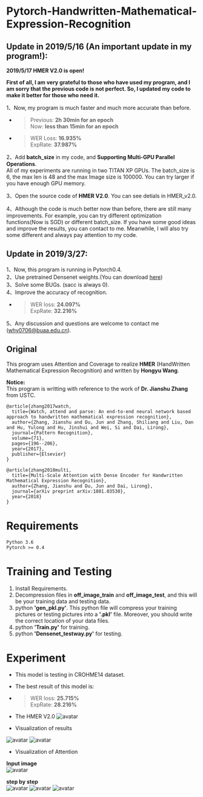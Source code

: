 # Pytorch-Handwritten-Mathematical-Expression-Recognition

## Update in 2019/5/16 (An important update in my program!):
**2019/5/17 HMER V2.0 is open!**  

**First of all, I am very grateful to those who have used my program, and I am sorry that the previous code is not perfect. So, I updated my code to make it better for those who need it.**  
  
1、Now, my program is much faster and much more accurate than before. 
+ > Previous: **2h 30min for an epoch**  
Now: **less than 15min for an epoch**
+ > WER Loss: **16.935%**  
ExpRate: **37.987%**  

2、Add **batch_size** in my code, and **Supporting Multi-GPU Parallel Operations**.  
All of my experiments are running in two TITAN XP GPUs. The batch_size is 6, the max len is 48 and the max Image size is 100000. You can try larger if you have enough GPU memory.  

3、Open the source code of **HMER V2.0**. You can see detials in HMER_v2.0.  

4、Although the code is much better now than before, there are still many improvements. For example, you can try different optimization functions(Now is SGD) or different batch_size. If you have some good ideas and improve the results, you can contact to me. Meanwhile, I will also try some different and always pay attention to my code.  

## Update in 2019/3/27:  

1、Now, this program is running in Pytorch0.4.   
2、Use pretrained Densenet weights.(You can download [here](https://download.pytorch.org/models/densenet121-a639ec97.pth))  
3、Solve some BUGs. (sacc is always 0).  
4、Improve the accuracy of recognition. 
+ > WER loss: **24.097%**  
 ExpRate: **32.216%**  
  
5、Any discussion and questions are welcome to contact me (why0706@buaa.edu.cn).
  
## Original
This program uses Attention and Coverage to realize **HMER** (HandWritten Mathematical Expression Recognition) and written by **Hongyu Wang**.

**Notice:**  
This program is writting with reference to the work of **Dr. Jianshu Zhang** from USTC. 

	@article{zhang2017watch,
	  title={Watch, attend and parse: An end-to-end neural network based approach to handwritten mathematical expression recognition},
	  author={Zhang, Jianshu and Du, Jun and Zhang, Shiliang and Liu, Dan and Hu, Yulong and Hu, Jinshui and Wei, Si and Dai, Lirong},
	  journal={Pattern Recognition},
	  volume={71},
	  pages={196--206},
	  year={2017},
	  publisher={Elsevier}
	}
	
	@article{zhang2018multi,
	  title={Multi-Scale Attention with Dense Encoder for Handwritten Mathematical Expression Recognition},
	  author={Zhang, Jianshu and Du, Jun and Dai, Lirong},
	  journal={arXiv preprint arXiv:1801.03530},
	  year={2018}
	}

# Requirements

	Python 3.6
	Pytorch >= 0.4 

# Training and Testing
1. Install Requirements.
2. Decompression files in **off\_image\_train** and **off\_image\_test**, and this will be your training data and testing data. 
3. python **'gen_pkl.py'**. This python file will compress your training pictures or testing pictures into a **'.pkl'** file. Moreover, you should write the correct location of your data files. 
4. python **'Train.py'** for training.
5. python **'Densenet_testway.py'** for testing.

# Experiment
+ This model is testing in CROHME14 dataset.

+ The best result of this model is: 

+ > WER loss: **25.715%**  
 ExpRate: **28.216%**  

+ The HMER V2.0
![avatar](http://m.qpic.cn/psb?/V13MmUWH1KBoey/j8PBopZLNdZnNvCyyZRSPK.RWzFieO420uMgrUjEHtI!/b/dFIBAAAAAAAA&bo=iQNCAokDQgICOR0!&rf=viewer_4)
+ Visualization of results  

![avatar](http://r.photo.store.qq.com/psb?/V13MmUWH1KBoey/DpjTkIdquQo7zYbletKcv*EEPXZWipzxQuSiU53cw24!/r/dEcBAAAAAAAA)
![avatar](http://r.photo.store.qq.com/psb?/V13MmUWH1KBoey/Se*yEixUuODmf.g9J9ViJm85cWk7QwM6jEVij87cUxc!/r/dL4AAAAAAAAA)

+ Visualization of Attention

**Input image**  
![avatar](http://r.photo.store.qq.com/psb?/V13MmUWH1KBoey/1gc6vVDYrdNOwnYHhft3kMm0UjBQV8*sVxzaoOUixqY!/r/dL8AAAAAAAAA) 

**step by step**  
![avatar](http://m.qpic.cn/psb?/V13MmUWH1KBoey/Fv78zebr.kLV.TcsPurlB.LIhDE1t2GnDHcFm3vmYus!/b/dL8AAAAAAAAA&bo=TQIZAQAAAAADF2U!&rf=viewer_4)
![avatar](http://m.qpic.cn/psb?/V13MmUWH1KBoey/SDhLdfFBYFbZMsxUTTYFmuNHC6LxihjADY0QMog54.k!/b/dFQBAAAAAAAA&bo=TwIhAQAAAAADF18!&rf=viewer_4)
![avatar](http://m.qpic.cn/psb?/V13MmUWH1KBoey/plPANWRYY*0c3hAccSGMgtefee1hRMTUa.h*sYFoXEI!/b/dFIBAAAAAAAA&bo=UwIfAQAAAAADF30!&rf=viewer_4)
